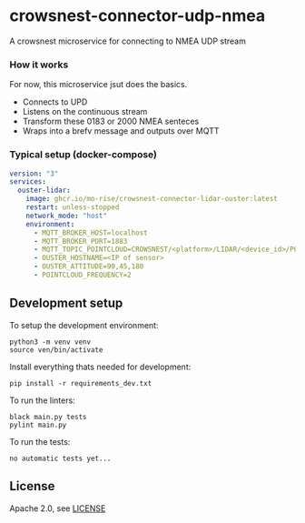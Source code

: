 # crowsnest-connector-udp-nmea

A crowsnest microservice for connecting to NMEA UDP stream

### How it works

For now, this microservice jsut does the basics.

- Connects to UPD
- Listens on the continuous stream
- Transform these 0183 or 2000 NMEA senteces
- Wraps into a brefv message and outputs over MQTT

### Typical setup (docker-compose)

```yaml
version: "3"
services:
  ouster-lidar:
    image: ghcr.io/mo-rise/crowsnest-connector-lidar-ouster:latest
    restart: unless-stopped
    network_mode: "host"
    environment:
      - MQTT_BROKER_HOST=localhost
      - MQTT_BROKER_PORT=1883
      - MQTT_TOPIC_POINTCLOUD=CROWSNEST/<platform>/LIDAR/<device_id>/POINTCLOUD
      - OUSTER_HOSTNAME=<IP of sensor>
      - OUSTER_ATTITUDE=90,45,180
      - POINTCLOUD_FREQUENCY=2
```

## Development setup

To setup the development environment:

    python3 -m venv venv
    source ven/bin/activate

Install everything thats needed for development:

    pip install -r requirements_dev.txt

To run the linters:

    black main.py tests
    pylint main.py

To run the tests:

    no automatic tests yet...

## License

Apache 2.0, see [LICENSE](./LICENSE)
